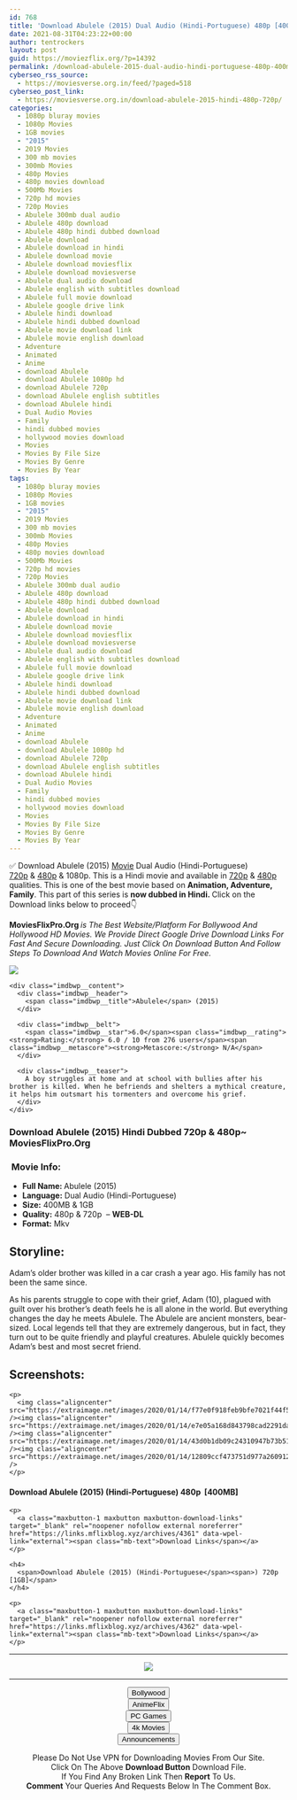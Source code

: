 ```yaml
---
id: 768
title: 'Download Abulele (2015) Dual Audio (Hindi-Portuguese) 480p [400MB] || 720p [800MB]'
date: 2021-08-31T04:23:22+00:00
author: tentrockers
layout: post
guid: https://moviezflix.org/?p=14392
permalink: /download-abulele-2015-dual-audio-hindi-portuguese-480p-400mb-720p-800mb/
cyberseo_rss_source:
  - https://moviesverse.org.in/feed/?paged=518
cyberseo_post_link:
  - https://moviesverse.org.in/download-abulele-2015-hindi-480p-720p/
categories:
  - 1080p bluray movies
  - 1080p Movies
  - 1GB movies
  - "2015"
  - 2019 Movies
  - 300 mb movies
  - 300mb Movies
  - 480p Movies
  - 480p movies download
  - 500Mb Movies
  - 720p hd movies
  - 720p Movies
  - Abulele 300mb dual audio
  - Abulele 480p download
  - Abulele 480p hindi dubbed download
  - Abulele download
  - Abulele download in hindi
  - Abulele download movie
  - Abulele download moviesflix
  - Abulele download moviesverse
  - Abulele dual audio download
  - Abulele english with subtitles download
  - Abulele full movie download
  - Abulele google drive link
  - Abulele hindi download
  - Abulele hindi dubbed download
  - Abulele movie download link
  - Abulele movie english download
  - Adventure
  - Animated
  - Anime
  - download Abulele
  - download Abulele 1080p hd
  - download Abulele 720p
  - download Abulele english subtitles
  - download Abulele hindi
  - Dual Audio Movies
  - Family
  - hindi dubbed movies
  - hollywood movies download
  - Movies
  - Movies By File Size
  - Movies By Genre
  - Movies By Year
tags:
  - 1080p bluray movies
  - 1080p Movies
  - 1GB movies
  - "2015"
  - 2019 Movies
  - 300 mb movies
  - 300mb Movies
  - 480p Movies
  - 480p movies download
  - 500Mb Movies
  - 720p hd movies
  - 720p Movies
  - Abulele 300mb dual audio
  - Abulele 480p download
  - Abulele 480p hindi dubbed download
  - Abulele download
  - Abulele download in hindi
  - Abulele download movie
  - Abulele download moviesflix
  - Abulele download moviesverse
  - Abulele dual audio download
  - Abulele english with subtitles download
  - Abulele full movie download
  - Abulele google drive link
  - Abulele hindi download
  - Abulele hindi dubbed download
  - Abulele movie download link
  - Abulele movie english download
  - Adventure
  - Animated
  - Anime
  - download Abulele
  - download Abulele 1080p hd
  - download Abulele 720p
  - download Abulele english subtitles
  - download Abulele hindi
  - Dual Audio Movies
  - Family
  - hindi dubbed movies
  - hollywood movies download
  - Movies
  - Movies By File Size
  - Movies By Genre
  - Movies By Year
---
```

<div class="thecontent clearfix">
  <p>
    ✅ Download Abulele (2015) <a href="https://moviesverse.org.in/category/movies/" data-wpel-link="internal">Movie</a> Dual Audio (Hindi-Portuguese) <a href="https://moviesverse.org.in/720p-movies/" data-wpel-link="internal">720p</a>&nbsp;&&nbsp;<a href="https://moviesverse.org.in/480p-movies/" data-wpel-link="internal">480p</a> & 1080p. This is a Hindi movie and available in <a href="https://moviesverse.org.in/720p-movies/" data-wpel-link="internal">720p</a>&nbsp;&&nbsp;<a href="https://moviesverse.org.in/480p-movies/" data-wpel-link="internal">480p</a> qualities. This is one of the best movie based on <strong>Animation, Adventure, Family</strong>. This part of this series is <strong>now dubbed in <span>Hindi.&nbsp;</span></strong><span>Click on the Download links below to proceed👇</span>
  </p>
  
  <p>
    <strong><span>MoviesFlixPro.Org&nbsp;</span></strong><em>is The Best Website/Platform For Bollywood And Hollywood HD Movies. We Provide Direct Google Drive Download Links For Fast And Secure Downloading. Just Click On Download Button And Follow Steps To&nbsp;Download And Watch Movies Online For Free.</em>
  </p>
  
  <div class="imdbwp imdbwp--movie dark">
    <div class="imdbwp__thumb">
      <a class="imdbwp__link" target="_blank" title="Abulele" href="https://www.imdb.com/title/tt4937208/" rel="nofollow external noopener noreferrer" data-wpel-link="external"><img class="imdbwp__img" src="https://m.media-amazon.com/images/M/MV5BMTEwMjM3MTM5NjZeQTJeQWpwZ15BbWU4MDU3NTIxOTkx._V1_SX300.jpg" /></a>
    </div>
    
    <div class="imdbwp__content">
      <div class="imdbwp__header">
        <span class="imdbwp__title">Abulele</span> (2015)
      </div>
      
      <div class="imdbwp__belt">
        <span class="imdbwp__star">6.0</span><span class="imdbwp__rating"><strong>Rating:</strong> 6.0 / 10 from 276 users</span><span class="imdbwp__metascore"><strong>Metascore:</strong> N/A</span>
      </div>
      
      <div class="imdbwp__teaser">
        A boy struggles at home and at school with bullies after his brother is killed. When he befriends and shelters a mythical creature, it helps him outsmart his tormenters and overcome his grief.
      </div>
    </div>
  </div>
  
  <h3>
    <span>Download Abulele (2015) Hindi Dubbed 720p & 480p~ MoviesFlixPro.Org</span>
  </h3>
  
  <h3>
    <span>&nbsp;Movie Info:&nbsp;</span>
  </h3>
  
  <ul>
    <li>
      <strong>Full Name: </strong>Abulele (2015)
    </li>
    <li>
      <strong>Language:</strong> Dual Audio (Hindi-Portuguese)
    </li>
    <li>
      <strong>Size:</strong> 400MB & 1GB
    </li>
    <li>
      <strong>Quality:</strong> 480p & 720p&nbsp; – <span><strong>WEB-DL</strong></span>
    </li>
    <li>
      <strong>Format:</strong>&nbsp;Mkv
    </li>
  </ul>
  
  <h2>
    <span>Storyline:</span>
  </h2>
  
  <p>
    Adam’s older brother was killed in a car crash a year ago. His family has not been the same since.
  </p>
  
  <div>
    As his parents struggle to cope with their grief, Adam (10), plagued with guilt over his brother’s death feels he is all alone in the world. But everything changes the day he meets Abulele. The Abulele are ancient monsters, bear-sized. Local legends tell that they are extremely dangerous, but in fact, they turn out to be quite friendly and playful creatures. Abulele quickly becomes Adam’s best and most secret friend.
  </div>
  
  <div class="summary_text">
    <h2>
      <span>Screenshots:</span>
    </h2>
    
    <p>
      <img class="aligncenter" src="https://extraimage.net/images/2020/01/14/f77e0f918feb9bfe7021f44f57087c77.jpg" /><img class="aligncenter" src="https://extraimage.net/images/2020/01/14/e7e05a168d843798cad2291daa734a0e.jpg" /><img class="aligncenter" src="https://extraimage.net/images/2020/01/14/43d0b1db09c24310947b73b51a9f8255.jpg" /><img class="aligncenter" src="https://extraimage.net/images/2020/01/14/12809ccf473751d977a26091212f61f1.jpg" />
    </p>
  </div>
  
  <div class="inline canwrap">
    <h4>
      <span>Download Abulele (2015) (Hindi-Portuguese) </span><span>480p&nbsp; [400MB]</span>
    </h4>
    
    <p>
      <a class="maxbutton-1 maxbutton maxbutton-download-links" target="_blank" rel="noopener nofollow external noreferrer" href="https://links.mflixblog.xyz/archives/4361" data-wpel-link="external"><span class="mb-text">Download Links</span></a>
    </p>
    
    <h4>
      <span>Download Abulele (2015) (Hindi-Portuguese</span><span>) 720p [1GB]</span>
    </h4>
    
    <p>
      <a class="maxbutton-1 maxbutton maxbutton-download-links" target="_blank" rel="noopener nofollow external noreferrer" href="https://links.mflixblog.xyz/archives/4362" data-wpel-link="external"><span class="mb-text">Download Links</span></a>
    </p>
  </div>
</div>

<center>
  </p> 
  
  <hr />
  
  <p>
    <a href="http://gdrivepro.xyz/join.php" data-wpel-link="external" target="_blank" rel="nofollow external noopener noreferrer"><img src="https://i.imgur.com/FhMdWdW.png" /></a>
  </p>
  
  <hr />
  
  <p>
    <a href="https://dogemovies.xyz" target="_blank" data-wpel-link="external" rel="nofollow external noopener noreferrer"><button class="button button5">Bollywood</button></a><br /> <a href="https://animeflix.in" target="_blank" data-wpel-link="external" rel="nofollow external noopener noreferrer"><button class="button button5">AnimeFlix</button></a><br /> <a href="https://gamesflix.net/" target="_blank" data-wpel-link="external" rel="nofollow external noopener noreferrer"><button class="button button5">PC Games</button></a><br /> <a href="https://uhdmovies.in" target="_blank" data-wpel-link="external" rel="nofollow external noopener noreferrer"><button class="button button5">4k Movies</button></a><br /> <a href="https://moviesverse.org.in/announcements/" target="_blank" data-wpel-link="internal" rel="noopener"><button class="button button5">Announcements</button></a>
  </p>
  
  <div class="alert alert-danger">
    Please Do Not Use VPN for Downloading Movies From Our Site.
  </div>
  
  <div class="alert alert-success">
    Click On The Above <strong>Download Button</strong> Download File.
  </div>
  
  <div class="alert alert-warning">
    If You Find Any Broken Link Then <strong>Report</strong> To Us.
  </div>
  
  <div class="alert alert-info">
    <strong>Comment</strong> Your Queries And Requests Below In The Comment Box.
  </div>
  
  <p>
    </center>
  </p>